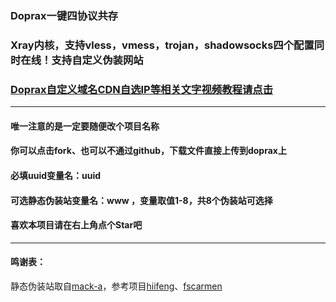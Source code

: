 ### Doprax一键四协议共存

### Xray内核，支持vless，vmess，trojan，shadowsocks四个配置同时在线！支持自定义伪装网站

### [Doprax自定义域名CDN自选IP等相关文字视频教程请点击](https://ygkkk.blogspot.com/2023/01/doprax-xray-v2ray-cdn.html)

------------------------

#### 唯一注意的是一定要随便改个项目名称

#### 你可以点击fork、也可以不通过github，下载文件直接上传到doprax上

#### 必填uuid变量名：uuid

#### 可选静态伪装站变量名：www     ，变量取值1-8，共8个伪装站可选择

#### 喜欢本项目请在右上角点个Star吧

---------------------------------------------------------------------------------------

#### 鸣谢表：
静态伪装站取自[mack-a](https://github.com/mack-a/v2ray-agent)，参考项目[hiifeng](https://github.com/hiifeng/V2ray-for-Doprax)、[fscarmen](https://github.com/fscarmen2/V2-for-Doprax)


